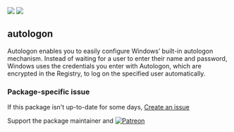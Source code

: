 [![](https://img.shields.io/chocolatey/v/autologon?color=green&label=autologon)](https://chocolatey.org/packages/autologon) [![](https://img.shields.io/chocolatey/dt/autologon)](https://chocolatey.org/packages/autologon)

## autologon
Autologon enables you to easily configure Windows’ built-in autologon mechanism. Instead of waiting for
a user to enter their name and password, Windows uses the credentials you enter with Autologon, which
are encrypted in the Registry, to log on the specified user automatically.

### Package-specific issue
If this package isn't up-to-date for some days, [Create an issue](https://github.com/tunisiano187/Chocolatey-packages/issues/new/choose)

Support the package maintainer and [![Patreon](https://cdn.jsdelivr.net/gh/tunisiano187/Chocolatey-packages@d15c4e19c709e7148588d4523ffc6dd3cd3c7e5e/icons/patreon.png)](https://www.patreon.com/tunisiano)
